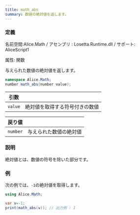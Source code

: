 ```yaml
---
title: math_abs
summary: 数値の絶対値を返します。
---
```


### 定義
名前空間:Alice.Math / アセンブリ : Losetta.Runtime.dll / サポート: AliceScript1

属性: 関数

与えられた数値の絶対値を返します。

```cs title="AliceScript"
namespace Alice.Math;
number math_abs(number value);
```

|引数| |
|-|-|
|`value`|絶対値を取得する符号付きの数値|

|戻り値| |
|-|-|
|`number`|与えられた数値の絶対値|

### 説明
絶対値とは、数値の符号を除いた部分です。

### 例
次の例では、`-1`の絶対値を取得します。

```cs title="AliceScript"
using Alice.Math;

var v=-1;
print(math_abs(v)); // 出力例 : 1
```